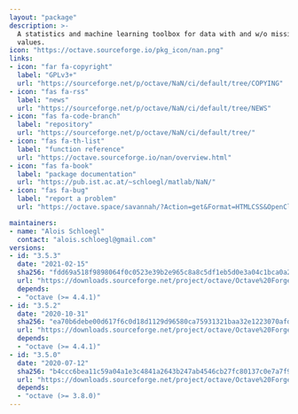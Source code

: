 ```yaml
---
layout: "package"
description: >-
  A statistics and machine learning toolbox for data with and w/o missing
  values.
icon: "https://octave.sourceforge.io/pkg_icon/nan.png"
links:
- icon: "far fa-copyright"
  label: "GPLv3+"
  url: "https://sourceforge.net/p/octave/NaN/ci/default/tree/COPYING"
- icon: "fas fa-rss"
  label: "news"
  url: "https://sourceforge.net/p/octave/NaN/ci/default/tree/NEWS"
- icon: "fas fa-code-branch"
  label: "repository"
  url: "https://sourceforge.net/p/octave/NaN/ci/default/tree/"
- icon: "fas fa-th-list"
  label: "function reference"
  url: "https://octave.sourceforge.io/nan/overview.html"
- icon: "fas fa-book"
  label: "package documentation"
  url: "https://pub.ist.ac.at/~schloegl/matlab/NaN/"
- icon: "fas fa-bug"
  label: "report a problem"
  url: "https://octave.space/savannah/?Action=get&Format=HTMLCSS&OpenClosed=open&Title=[octave%20forge]%20(nan)"

maintainers:
- name: "Alois Schloegl"
  contact: "alois.schloegl@gmail.com"
versions:
- id: "3.5.3"
  date: "2021-02-15"
  sha256: "fdd69a518f9898064f0c0523e39b2e965c8a8c5df1eb5d0e3a04c1bca0a251c9"
  url: "https://downloads.sourceforge.net/project/octave/Octave%20Forge%20Packages/Individual%20Package%20Releases/nan-3.5.3.tar.gz"
  depends:
  - "octave (>= 4.4.1)"
- id: "3.5.2"
  date: "2020-10-31"
  sha256: "ea70b6debe00d617f6c0d18d1129d96580ca75931321baa32e1223070afde82e"
  url: "https://downloads.sourceforge.net/project/octave/Octave%20Forge%20Packages/Individual%20Package%20Releases/nan-3.5.2.tar.gz"
  depends:
  - "octave (>= 4.4.1)"
- id: "3.5.0"
  date: "2020-07-12"
  sha256: "b4ccc6bea11c59a04a1e3c4841a2643b247ab4546cb27fc80137c0e7a7f9547a"
  url: "https://downloads.sourceforge.net/project/octave/Octave%20Forge%20Packages/Individual%20Package%20Releases/nan-3.5.0.tar.gz"
  depends:
  - "octave (>= 3.8.0)"
---
```

